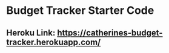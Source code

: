 # Budget Tracker Starter Code






## Heroku Link: https://catherines-budget-tracker.herokuapp.com/










